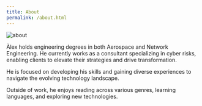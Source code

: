 ```yaml
---
title: About
permalink: /about.html
---
```


<div class="about">

  <div class="about-pic">
    <img src="/images/dtt-bw.jpg" alt="about"/>
  </div>

  <div class="experience">
    <p>Àlex holds engineering degrees in both Aerospace and Network Engineering. He currently works as a consultant specializing in cyber risks, enabling clients to elevate their strategies and drive transformation.</p>
    <p>He is focused on developing his skills and gaining diverse experiences to navigate the evolving technology landscape.</p>
    <p>Outside of work, he enjoys reading across various genres, learning languages, and exploring new technologies.</p>

  </div>
  
</div>